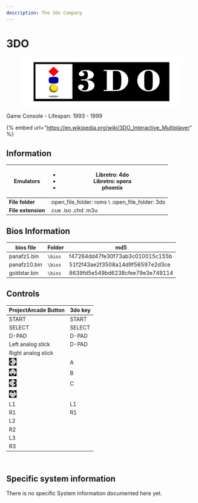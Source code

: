 ```yaml
---
description: The 3do Company
---
```


# 3DO

<figure><img src="https://raw.githubusercontent.com/fabricecaruso/es-theme-carbon/5149a33eed46b2af638b06119397d4023b75131f/art/logos/3do.svg" alt=""><figcaption></figcaption></figure>

Game Console - Lifespan: 1993 - 1999

{% embed url="https://en.wikipedia.org/wiki/3DO_Interactive_Multiplayer" %}

## Information

| **Emulators**      | <ul><li>Libretro: 4do</li><li>Libretro: opera</li><li>phoenix</li></ul> |
| ------------------ | ----------------------------------------------------------------------- |
| **File folder**    | :open\_file\_folder: roms \ :open\_file\_folder: 3do                    |
| **File extension** | .cue .iso .chd .m3u                                                     |

## Bios Information

| bios file    | Folder  | md5                              |
| ------------ | ------- | -------------------------------- |
| panafz1.bin  | `\bios` | f47264dd47fe30f73ab3c010015c155b |
| panafz10.bin | `\bios` | 51f2f43ae2f3508a14d9f56597e2d3ce |
| goldstar.bin | `\bios` | 8639fd5e549bd6238cfee79e3e749114 |

## Controls

| ProjectArcade Button                                       | 3do key |
| ----------------------------------------------------- | ------- |
| START                                                 | START   |
| SELECT                                                | SELECT  |
| D-PAD                                                 | D-PAD   |
| Left analog stick                                     | D-PAD   |
| Right analog stick                                    |         |
| ![](<../../../.gitbook/assets/image (2) (1) (1).png>) | A       |
| ![](<../../../.gitbook/assets/image (1) (2) (1).png>) | B       |
| ![](<../../../.gitbook/assets/image (4) (1).png>)     | C       |
| ![](<../../../.gitbook/assets/image (3) (1) (2).png>) |         |
| L1                                                    | L1      |
| R1                                                    | R1      |
| L2                                                    |         |
| R2                                                    |         |
| L3                                                    |         |
| R3                                                    |         |

<figure><img src="https://i.imgur.com/lyIP3ja.png" alt=""><figcaption></figcaption></figure>

## Specific system information

There is no specific System information documented here yet.
